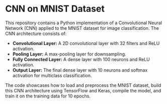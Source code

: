 # CNN on MNIST Dataset

This repository contains a Python implementation of a Convolutional Neural Network (CNN) applied to the MNIST dataset for image classification. The CNN architecture consists of:

- **Convolutional Layer:** A 2D convolutional layer with 32 filters and ReLU activation.
- **Pooling Layer:** A max-pooling layer for downsampling.
- **Fully Connected Layer:** A dense layer with 100 neurons and ReLU activation.
- **Output Layer:** The final dense layer with 10 neurons and softmax activation for multiclass classification.

The code showcases how to load and preprocess the MNIST dataset, build this CNN architecture using TensorFlow and Keras, compile the model, and train it on the training data for 10 epochs. 
